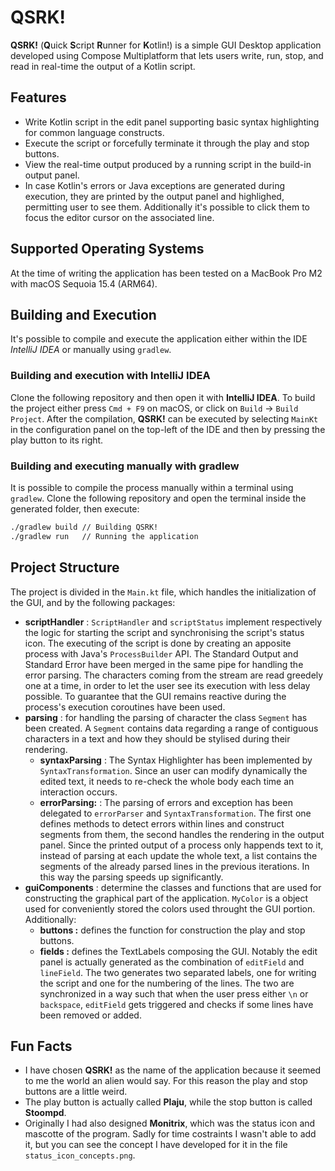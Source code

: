 # QSRK!
**QSRK!** (**Q**uick **S**cript **R**unner for **K**otlin!) is a simple GUI Desktop application developed using Compose Multiplatform that lets users write, run, stop, and read in real-time the output of a Kotlin script.

## Features
- Write Kotlin script in the edit panel supporting basic syntax highlighting for common language constructs.
- Execute the script or forcefully terminate it through the play and stop buttons.
- View the real-time output produced by a running script in the build-in output panel. 
- In case Kotlin's errors or Java exceptions are generated during execution, they are printed by the output panel and highlighed, permitting user to see them. Additionally it's possible to click them to focus the editor cursor on the associated line.

## Supported Operating Systems
At the time of writing the application has been tested on a MacBook Pro M2 with macOS Sequoia 15.4 (ARM64).

## Building and Execution
It's possible to compile and execute the application either within the IDE *IntelliJ IDEA* or manually using `gradlew`.

### Building and execution with IntelliJ IDEA

Clone the following repository and then open it with **IntelliJ IDEA**. To build the project either press `Cmd + F9` on macOS, or click on `Build` -> `Build Project`. After the compilation, **QSRK!** can be executed by selecting `MainKt` in the configuration panel on the top-left of the IDE and then by pressing the play button to its right.

### Building and executing manually with gradlew
It is possible to compile the process manually within a terminal using `gradlew`. Clone the following repository and open the terminal inside the generated folder, then execute:

```bash
./gradlew build // Building QSRK!
./gradlew run   // Running the application
```

## Project Structure
The project is divided in the `Main.kt` file, which handles the initialization of the GUI, and by the following packages:
- **scriptHandler** : `ScriptHandler` and `scriptStatus` implement respectively the logic for starting the script and synchronising the script's status icon. The executing of the script is done by creating an apposite process with Java's `ProcessBuilder` API. The Standard Output and Standard Error have been merged in the same pipe for handling the error parsing. The characters coming from the stream are read greedely one at a time, in order to let the user see its execution with less delay possible. To guarantee that the GUI remains reactive during the process's execution coroutines have been used.
- **parsing** : for handling the parsing of character the class `Segment` has been created. A `Segment` contains data regarding a range of contiguous characters in a text and how they should be stylised during their rendering. 
    - **syntaxParsing** : The Syntax Highlighter has been implemented by `SyntaxTransformation`. Since an user can modify dynamically the edited text, it needs to re-check the whole body each time an interaction occurs. 
    - **errorParsing:** : The parsing of errors and exception has been delegated to `errorParser` and `SyntaxTransformation`.  The first one defines methods to detect errors within lines and construct segments from them, the second handles the rendering in the output panel. Since the printed output of a process only happends text to it, instead of parsing at each update the whole text, a list contains the segments of the already parsed lines in the previous iterations. In this way the parsing speeds up significantly.
- **guiComponents** : determine the classes and functions that are used for constructing the graphical part of the application. `MyColor` is a object used for conveniently stored the colors used throught the GUI portion. Additionally:
    - **buttons :** defines the function for construction the play and stop buttons.
    - **fields :** defines the TextLabels composing the GUI. Notably the edit panel is actually generated as the combination of `editField` and `lineField`. The two generates two separated labels, one for writing the script and one for the numbering of the lines. The two are synchronized in a way such that when the user press either `\n` or `backspace`, `editField` gets triggered and checks if some lines have been removed or added.

## Fun Facts
- I have chosen **QSRK!** as the name of the application because it seemed to me the world an alien would say. For this reason the play and stop buttons are a little weird.
- The play button is actually called **Plaju**, while the stop button is called **Stoompd**.
- Originally I had also designed **Monitrix**, which was the status icon and mascotte of the program. Sadly for time costraints I wasn't able to add it, but you can see the concept I have developed for it in the file `status_icon_concepts.png`.